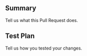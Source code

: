 ## Summary

Tell us what this Pull Request does.

## Test Plan

Tell us how you tested your changes.